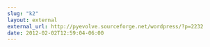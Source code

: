 ```yaml
---
slug: "k2"
layout: external
external_url: http://pyevolve.sourceforge.net/wordpress/?p=2232
date: 2012-02-02T12:59:04-06:00
---
```

